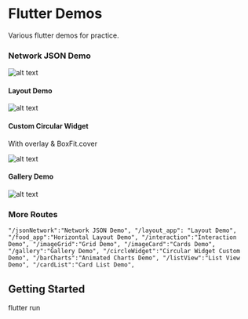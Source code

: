 # Flutter Demos

Various flutter demos for practice.

### Network JSON Demo

![alt text](http://url/to/img.png)

#### Layout Demo

![alt text](http://url/to/img.png)

#### Custom Circular Widget

With overlay & BoxFit.cover

![alt text](http://url/to/img.png)

#### Gallery Demo

![alt text](http://url/to/img.png)

### More Routes

`
"/jsonNetwork":"Network JSON Demo",
"/layout_app": "Layout Demo",
"/food_app":"Horizontal Layout Demo",
"/interaction":"Interaction Demo",
"/imageGrid":"Grid Demo",
"/imageCard":"Cards Demo",
"/gallery":"Gallery Demo",
"/circleWidget":"Circular Widget Custom Demo",
"/barCharts":"Animated Charts Demo",
"/listView":"List View Demo",
"/cardList":"Card List Demo",
`

## Getting Started

flutter run


